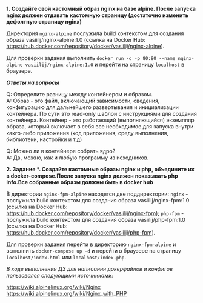 **1. Создайте свой кастомный образ nginx на базе alpine. После запуска nginx должен отдавать кастомную страницу (достаточно изменить дефолтную страницу nginx)**

Директория `nginx-alpine` послужила build контекстом для создания образа vasiilij/nginx-alpine:1.0 (ссылка на Docker Hub: <https://hub.docker.com/repository/docker/vasiilij/nginx-alpine>).

Для проверки задания выполнить `docker run -d -p 80:80 --name nginx-alpine vasiilij/nginx-alpine:1.0` и перейти на страницу `localhost` в браузере.

***Ответы на вопросы***

Q: Определите разницу между контейнером и образом.  
A: Образ - это файл, включающий зависимости, сведения, конфигурацию для дальнейшего развертывания и инициализации контейнера. По сути это read-only шаблон с инструкциями для создания контейнера.
   Контейнер - это работающий (выполняющийся) экземпляр образа, который включает в себя все необходимое для запуска внутри какго-либо приложения (код приложения, среду выполнения, библиотеки, настройки и т.д)

Q: Можно ли в контейнере собрать ядро?  
A: Да, можно, как и любую программу из исходников.

**2. Задание \*. Создайте кастомные образы nginx и php, объедините их в docker-compose.После запуска nginx должен показывать php info.Все собранные образы должны быть в docker hub**

В директории `nginx-fpm-alpine` находятся две поддиректории:
`nginx` - послужила build контекстом для создания образа vasiilij/nginx-fpm:1.0 (ссылка на Docker Hub: <https://hub.docker.com/repository/docker/vasiilij/nginx-fpm>);
`php-fpm` - послужила build контекстом для создания образа vasiilij/php-fpm:1.0 (ссылка на Docker Hub: <https://hub.docker.com/repository/docker/vasiilij/php-fpm>).

Для проверки задания перейти в директорию `nginx-fpm-alpine` и выполнить `docker-compose up -d` и перейти в браузере на страницу `localhost/index.html` или `localhost/index.php`.


*В ходе выполнения ДЗ для написания докерфайлов и конфигов пользовался следующими источниками:*

<https://wiki.alpinelinux.org/wiki/Nginx>  
<https://wiki.alpinelinux.org/wiki/Nginx_with_PHP>

